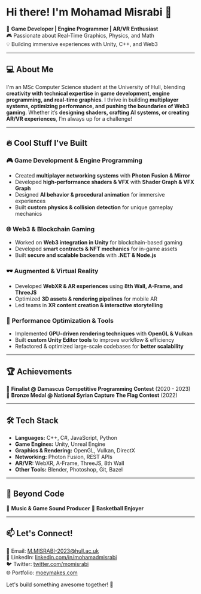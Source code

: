 # Hi there! I'm Mohamad Misrabi 👋

🚀 **Game Developer | Engine Programmer | AR/VR Enthusiast**  
🎮 Passionate about Real-Time Graphics, Physics, and Math  
💡 Building immersive experiences with Unity, C++, and Web3  

---

## 💻 About Me

I'm an MSc Computer Science student at the University of Hull, blending **creativity with technical expertise** in **game development, engine programming, and real-time graphics**. I thrive in building **multiplayer systems, optimizing performance, and pushing the boundaries of Web3 gaming**. Whether it’s **designing shaders, crafting AI systems, or creating AR/VR experiences**, I’m always up for a challenge!

---

## 🔥 Cool Stuff I've Built

### 🎮 **Game Development & Engine Programming**
- Created **multiplayer networking systems** with **Photon Fusion & Mirror**
- Developed **high-performance shaders & VFX** with **Shader Graph & VFX Graph**
- Designed **AI behavior & procedural animation** for immersive experiences
- Built **custom physics & collision detection** for unique gameplay mechanics

### 🌐 **Web3 & Blockchain Gaming**
- Worked on **Web3 integration in Unity** for blockchain-based gaming
- Developed **smart contracts & NFT mechanics** for in-game assets
- Built **secure and scalable backends** with **.NET & Node.js**

### 🕶 **Augmented & Virtual Reality**
- Developed **WebXR & AR experiences** using **8th Wall, A-Frame, and ThreeJS**
- Optimized **3D assets & rendering pipelines** for mobile AR
- Led teams in **XR content creation & interactive storytelling**

### 🎯 **Performance Optimization & Tools**
- Implemented **GPU-driven rendering techniques** with **OpenGL & Vulkan**
- Built **custom Unity Editor tools** to improve workflow & efficiency
- Refactored & optimized large-scale codebases for **better scalability**

---

## 🏆 Achievements

🏅 **Finalist @ Damascus Competitive Programming Contest** (2020 - 2023)  
🥉 **Bronze Medal @ National Syrian Capture The Flag Contest** (2022)  

---

## 🛠 Tech Stack

- **Languages:** C++, C#, JavaScript, Python
- **Game Engines:** Unity, Unreal Engine
- **Graphics & Rendering:** OpenGL, Vulkan, DirectX
- **Networking:** Photon Fusion, REST APIs
- **AR/VR:** WebXR, A-Frame, ThreeJS, 8th Wall
- **Other Tools:** Blender, Photoshop, Git, Bazel

---

## 🎸 Beyond Code
 
🎵 **Music & Game Sound Producer** 
🏀 **Basketball Enjoyer**   

---

## 📫 Let's Connect!
📧 Email: [M.MISRABI-2023@hull.ac.uk](mailto:M.MISRABI-2023@hull.ac.uk)  
💼 LinkedIn: [linkedin.com/in/mohamadmisrabi](#)  
🐦 Twitter: [twitter.com/momisrabi](#)  
🌐 Portfolio: [moeymakes.com](#)  

Let's build something awesome together! 🚀

